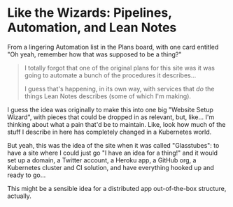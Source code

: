 # Like the Wizards: Pipelines, Automation, and Lean Notes

From a lingering Automation list in the Plans board, with one card entitled "Oh yeah, remember how that was supposed to be a thing?"

> I totally forgot that one of the original plans for this site was it was going to automate a bunch of the procedures it describes...
>
> I guess that's happening, in its own way, with services that *do* the things Lean Notes describes (some of which I'm making).

I guess the idea was originally to make this into one big "Website Setup Wizard", with pieces that could be dropped in as relevant, but, like... I'm thinking about what a pain that'd be to maintain. Like, look how much of the stuff I describe in here has completely changed in a Kubernetes world.

But yeah, this was the idea of the site when it was called "Glasstubes": to have a site where I could just go "I have an idea for a thing!" and it would set up a domain, a Twitter account, a Heroku app, a GitHub org, a Kubernetes cluster and CI solution, and have everything hooked up and ready to go...

This might be a sensible idea for a distributed app out-of-the-box structure, actually.
